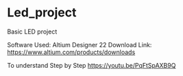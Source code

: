 # Led_project
Basic LED project

Software Used: Altium Designer 22
Download Link: https://www.altium.com/products/downloads

To understand Step by Step https://youtu.be/PqFtSpAXB9Q
